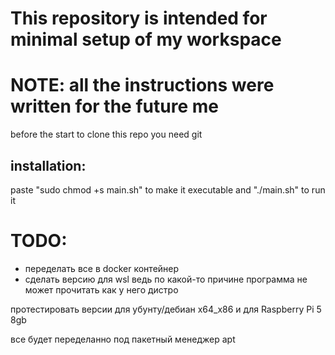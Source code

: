 # This repository is intended for minimal setup of my workspace
# NOTE: all the instructions were written for the future me
before the start to clone this repo you need git

## installation:
paste "sudo chmod +s main.sh" to make it executable and
"./main.sh"  to run it

# TODO:
- переделать все в docker контейнер
- сделать версию для wsl ведь по какой-то причине программа не может прочитать как у него дистро 

протестировать версии для убунту/дебиан x64_x86 и для Raspberry Pi 5 8gb

все будет переделанно под пакетный менеджер apt 

